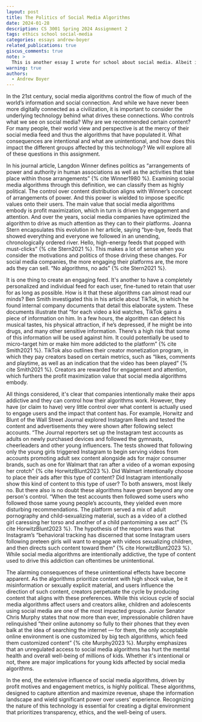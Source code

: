 ```yaml
---
layout: post
title: The Politics of Social Media Algorithms
date: 2024-01-28
description: CS 3001 Spring 2024 Assignment 2
tags: ethics school social-media
categories: essays andrew-boyer
related_publications: true
giscus_comments: true
note: >
  This is another essay I wrote for school about social media. Albeit interesting, a warning that this post discusses mature themes.
warning: true
authors:
  - Andrew Boyer
---
```


In the 21st century, social media algorithms control the flow of much of the world’s information and social connection. And while we have never been more digitally connected as a civilization, it is important to consider the underlying technology behind what drives these connections. Who controls what we see on social media? Why are we recommended certain content? For many people, their world view and perspective is at the mercy of their social media feed and thus the algorithms that have populated it. What consequences are intentional and what are unintentional, and how does this impact the different groups affected by this technology? We will explore all of these questions in this assignment.

In his journal article, Langdon Winner defines politics as “arrangements of power and authority in human associations as well as the activities that take place within those arrangements” {% cite Winner1980 %}. Examining social media algorithms through this definition, we can classify them as highly political. The control over content distribution aligns with Winner’s concept of arrangements of power. And this power is wielded to impose specific values onto their users. The main value that social media algorithms embody is profit maximization, which in turn is driven by engagement and attention. And over the years, social media companies have optimized the algorithm to drive as much attention as they can to their platforms. Joanna Stern encapsulates this evolution in her article, saying “bye-bye, feeds that showed everything and everyone we followed in an unending, chronologically ordered river. Hello, high-energy feeds that popped with must-clicks” {% cite Stern2021 %}. This makes a lot of sense when you consider the motivations and politics of those driving these changes. For social media
 companies, the more engaging their platforms are, the more ads they can sell. “No algorithms, no ads” {% cite Stern2021 %}.

It is one thing to create an engaging feed. It's another to have a completely personalized and individual feed for each user, fine-tuned to retain that user for as long as possible. How is it that these algorithms can almost read our minds? Ben Smith investigated this in his article about TikTok, in which he found internal company documents that detail this elaborate system. These documents illustrate that “for each video a kid watches, TikTok gains a piece of information on him. In a few hours, the algorithm can detect his musical tastes, his physical attraction, if he’s depressed, if he might be into drugs, and many other sensitive information. There’s a high risk that some of this information will be used against him. It could potentially be used to micro-target him or make him more addicted to the platform” {% cite Smith2021 %}. TikTok also outlines their creator monetization program, in which they pay creators based on certain metrics, such as “likes, comments and playtime, as well as an indication that the video has been played” {% cite Smith2021 %}. Creators are rewarded for engagement and attention, which furthers the profit maximization value that social media algorithms embody.

All things considered, it's clear that companies intentionally make their apps addictive and they can control how their algorithms work. However, they have (or claim to have) very little control over what content is actually used to engage users and the impact that content has. For example, Horwitz and Blunt of the Wall Street Journal explored Instagram Reels and tested the content and advertisements they were shown after following select accounts. “The Journal reporters set up the Instagram test accounts as adults on newly purchased devices and followed the gymnasts, cheerleaders and other young influencers. The tests showed that following only the young girls triggered Instagram to begin serving videos from accounts promoting adult sex content alongside ads for major consumer brands, such as one for Walmart that ran after a video of a woman exposing her crotch” {% cite HorwitzBlunt2023 %}. Did Walmart intentionally choose to place their ads after this type of content? Did Instagram intentionally show this kind of content to this type of user? To both answers, most likely no. But there also is no doubt these algorithms have grown beyond any one person's control. “When the test accounts then followed some users who followed those same young people’s accounts, they yielded even more disturbing recommendations. The platform served a mix of adult pornography and child-sexualizing material, such as a video of a clothed girl caressing her torso and another of a child pantomiming a sex act” {% cite HorwitzBlunt2023 %}. The hypothesis of the reporters was that Instagram’s “behavioral tracking has discerned that some Instagram users following preteen girls will want to engage with videos sexualizing children, and then directs such content toward them” {% cite HorwitzBlunt2023 %}. While social media algorithms are intentionally addictive, the type of content used to drive this addiction can oftentimes be unintentional.

The alarming consequences of these unintentional effects have become apparent. As the algorithms prioritize content with high shock value, be it misinformation or sexually explicit material, and users influence the direction of such content, creators perpetuate the cycle by producing content that aligns with these preferences. While this vicious cycle of social media algorithms affect users and creators alike, children and adolescents using social media are one of the most impacted groups. Junior Senator Chris Murphy states that now more than ever, impressionable children have relinquished “their online autonomy so fully to their phones that they even balk at the idea of searching the internet — for them, the only acceptable online environment is one customized by big tech algorithms, which feed them customized content” {% cite Murphy2023 %}. Murphy emphasizes that an unregulated access to social media algorithms has hurt the mental health and overall well-being of millions of kids. Whether it's intentional or not, there are major implications for young kids affected by social media algorithms.

In the end, the extensive influence of social media algorithms, driven by profit motives and engagement metrics, is highly political. These algorithms, designed to capture attention and maximize revenue, shape the information landscape and wield significant power over users' experience. Recognizing the nature of this technology is essential for creating a digital environment that prioritizes transparency, ethics, and the well-being of users.